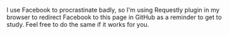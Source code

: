 I use Facebook to procrastinate badly, so I'm using Requestly plugin in my browser to redirect Facebook to this page in GitHub as a reminder to get to study. Feel free to do the same if it works for you.
